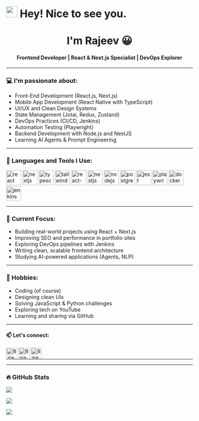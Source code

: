 
<h1><img src="https://emojis.slackmojis.com/emojis/images/1531849430/4246/blob-sunglasses.gif?1531849430" width="30"/> Hey! Nice to see you.</h1>
<h1 align="center">I'm Rajeev 😀</h1>
<h4 align="center">Frontend Developer | React & Next.js Specialist | DevOps Explorer</h4>

---

### 💻 I'm passionate about:
* Front-End Development (React.js, Next.js)
* Mobile App Development (React Native with TypeScript)
* UI/UX and Clean Design Systems
* State Management (Jotai, Redux, Zustand)
* DevOps Practices (CI/CD, Jenkins)
* Automation Testing (Playwright)
* Backend Development with Node.js and NestJS
* Learning AI Agents & Prompt Engineering

---

### 🚀 Languages and Tools I Use:
<p align="left">
  <a href="https://reactjs.org/" target="_blank"><img src="https://cdn.worldvectorlogo.com/logos/react-2.svg" alt="react" width="40" height="40"/></a>
  <a href="https://nextjs.org/" target="_blank"><img src="https://cdn.worldvectorlogo.com/logos/nextjs-2.svg" alt="nextjs" width="40" height="40"/></a>
  <a href="https://www.typescriptlang.org/" target="_blank"><img src="https://cdn.worldvectorlogo.com/logos/typescript.svg" alt="typescript" width="40" height="40"/></a>
  <a href="https://tailwindcss.com/" target="_blank"><img src="https://cdn.worldvectorlogo.com/logos/tailwind-css-2.svg" alt="tailwind" width="40" height="40"/></a>
  <a href="https://reactnative.dev/" target="_blank"><img src="https://cdn.worldvectorlogo.com/logos/react-native-1.svg" alt="react-native" width="40" height="40"/></a>
  <a href="https://nestjs.com/" target="_blank"><img src="https://cdn.worldvectorlogo.com/logos/nestjs.svg" alt="nestjs" width="40" height="40"/></a>
  <a href="https://nodejs.org/" target="_blank"><img src="https://cdn.worldvectorlogo.com/logos/nodejs-icon.svg" alt="nodejs" width="40" height="40"/></a>
  <a href="https://www.postgresql.org/" target="_blank"><img src="https://cdn.worldvectorlogo.com/logos/postgresql.svg" alt="postgresql" width="40" height="40"/></a>
  <a href="https://jestjs.io/" target="_blank"><img src="https://cdn.worldvectorlogo.com/logos/jest-0.svg" alt="jest" width="40" height="40"/></a>
  <a href="https://playwright.dev/" target="_blank"><img src="https://cdn.worldvectorlogo.com/logos/microsoft-playwright.svg" alt="playwright" width="40" height="40"/></a>
  <a href="https://www.docker.com/" target="_blank"><img src="https://cdn.worldvectorlogo.com/logos/docker.svg" alt="docker" width="40" height="40"/></a>
  <a href="https://www.jenkins.io/" target="_blank"><img src="https://cdn.worldvectorlogo.com/logos/jenkins-1.svg" alt="jenkins" width="40" height="40"/></a>
</p>

---

### 🎯 Current Focus:
- Building real-world projects using React + Next.js
- Improving SEO and performance in portfolio sites
- Exploring DevOps pipelines with Jenkins
- Writing clean, scalable frontend architecture
- Studying AI-powered applications (Agents, NLP)

---

### 🎵 Hobbies:
* Coding (of course)
* Designing clean UIs
* Solving JavaScript & Python challenges
* Exploring tech on YouTube
* Learning and sharing via GitHub

---

#### 📫 Let's connect:

[<img align="left" alt="Rajeev | LinkedIn" width="30px" src="https://img.icons8.com/color/48/000000/linkedin.png" />][linkedin]
[<img align="left" alt="Rajeev | GitHub" width="30px" src="https://img.icons8.com/ios-filled/50/000000/github.png" />][github]
[<img align="left" alt="Rajeev | LeetCode" width="30px" src="https://user-images.githubusercontent.com/36547915/97088991-45da5d00-1652-11eb-900f-80d106540f4f.png" />][leetcode]

<br/>

---

[linkedin]: https://www.linkedin.com/in/rajeev-your-profile
[github]: https://github.com/rajeever19
[leetcode]: https://leetcode.com/your-leetcode-username

---

### 🔥 GitHub Stats

<p><img align="center" src="https://github-readme-stats.vercel.app/api?username=your-github-username&show_icons=true&theme=default" /></p>
<p><img align="center" src="https://github-readme-streak-stats.herokuapp.com/?user=your-github-username&theme=default" /></p>
<p><img align="center" src="https://github-readme-stats.vercel.app/api/top-langs/?username=your-github-username&layout=compact" /></p>
